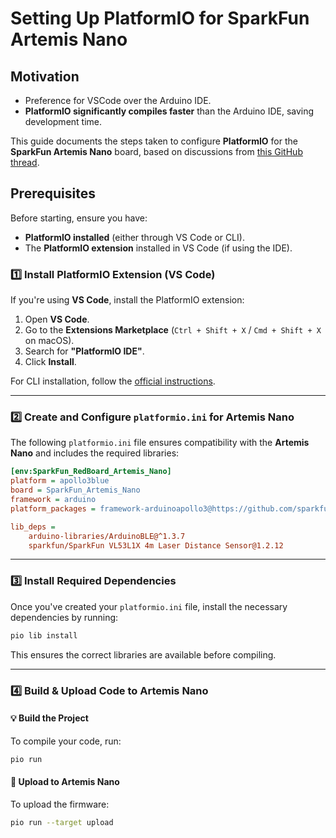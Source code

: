 # Setting Up PlatformIO for SparkFun Artemis Nano

## Motivation

- Preference for VSCode over the Arduino IDE.
- **PlatformIO significantly compiles faster** than the Arduino IDE, saving development time.

This guide documents the steps taken to configure **PlatformIO** for the **SparkFun Artemis Nano** board, based on discussions from [this GitHub thread](https://github.com/platformio/platformio-core/issues/2709).

## Prerequisites
Before starting, ensure you have:

- **PlatformIO installed** (either through VS Code or CLI).
- The **PlatformIO extension** installed in VS Code (if using the IDE).

### **1️⃣ Install PlatformIO Extension (VS Code)**
If you're using **VS Code**, install the PlatformIO extension:
1. Open **VS Code**.
2. Go to the **Extensions Marketplace** (`Ctrl + Shift + X` / `Cmd + Shift + X` on macOS).
3. Search for **"PlatformIO IDE"**.
4. Click **Install**.

For CLI installation, follow the [official instructions](https://docs.platformio.org/en/latest/installation.html).

---

### **2️⃣ Create and Configure `platformio.ini` for Artemis Nano**
The following `platformio.ini` file ensures compatibility with the **Artemis Nano** and includes the required libraries:

```ini
[env:SparkFun_RedBoard_Artemis_Nano]
platform = apollo3blue
board = SparkFun_Artemis_Nano
framework = arduino
platform_packages = framework-arduinoapollo3@https://github.com/sparkfun/Arduino_Apollo3#v2.2.1

lib_deps = 
    arduino-libraries/ArduinoBLE@^1.3.7
    sparkfun/SparkFun VL53L1X 4m Laser Distance Sensor@1.2.12
```

---

### **3️⃣ Install Required Dependencies**
Once you've created your `platformio.ini` file, install the necessary dependencies by running:
```sh
pio lib install
```
This ensures the correct libraries are available before compiling.

---

### **4️⃣ Build & Upload Code to Artemis Nano**
#### **💡 Build the Project**
To compile your code, run:
```sh
pio run
```

#### **📡 Upload to Artemis Nano**
To upload the firmware:
```sh
pio run --target upload
```

